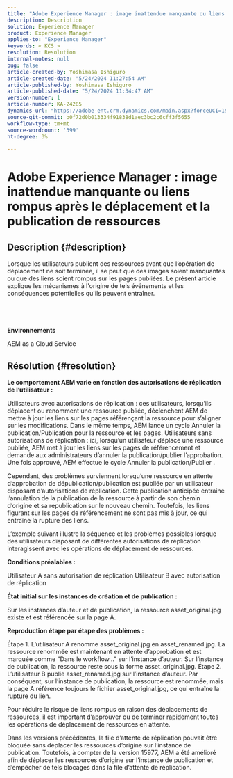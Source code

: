```yaml
---
title: "Adobe Experience Manager : image inattendue manquante ou liens rompus après le déplacement et la publication de la ressource"
description: Description
solution: Experience Manager
product: Experience Manager
applies-to: "Experience Manager"
keywords: « KCS »
resolution: Resolution
internal-notes: null
bug: false
article-created-by: Yoshimasa Ishiguro
article-created-date: "5/24/2024 11:27:54 AM"
article-published-by: Yoshimasa Ishiguro
article-published-date: "5/24/2024 11:34:47 AM"
version-number: 1
article-number: KA-24285
dynamics-url: "https://adobe-ent.crm.dynamics.com/main.aspx?forceUCI=1&pagetype=entityrecord&etn=knowledgearticle&id=058dd2a2-c019-ef11-9f89-6045bd0298d4"
source-git-commit: b0f72d0b013334f91838d1aec3bc2c6cff3f5655
workflow-type: tm+mt
source-wordcount: '399'
ht-degree: 3%

---
```


# Adobe Experience Manager : image inattendue manquante ou liens rompus après le déplacement et la publication de ressources

## Description {#description}

Lorsque les utilisateurs publient des ressources avant que l’opération de déplacement ne soit terminée, il se peut que des images soient manquantes ou que des liens soient rompus sur les pages publiées. Le présent article explique les mécanismes à l&#39;origine de tels événements et les conséquences potentielles qu&#39;ils peuvent entraîner.<br><br> <br><br><br>
<b>Environnements</b>

AEM as a Cloud Service


## Résolution {#resolution}


<b>Le comportement AEM varie en fonction des autorisations de réplication de l’utilisateur :</b>

Utilisateurs avec autorisations de réplication : ces utilisateurs, lorsqu’ils déplacent ou renomment une ressource publiée, déclenchent AEM de mettre à jour les liens sur les pages référençant la ressource pour s’aligner sur les modifications. Dans le même temps, AEM lance un cycle Annuler la publication/Publication pour la ressource et les pages.
Utilisateurs sans autorisations de réplication : ici, lorsqu’un utilisateur déplace une ressource publiée, AEM met à jour les liens sur les pages de référencement et demande aux administrateurs d’annuler la publication/publier l’approbation. Une fois approuvé, AEM effectue le cycle Annuler la publication/Publier .

Cependant, des problèmes surviennent lorsqu’une ressource en attente d’approbation de dépublication/publication est publiée par un utilisateur disposant d’autorisations de réplication. Cette publication anticipée entraîne l’annulation de la publication de la ressource à partir de son chemin d’origine et sa republication sur le nouveau chemin. Toutefois, les liens figurant sur les pages de référencement ne sont pas mis à jour, ce qui entraîne la rupture des liens.

L’exemple suivant illustre la séquence et les problèmes possibles lorsque des utilisateurs disposant de différentes autorisations de réplication interagissent avec les opérations de déplacement de ressources.

<b>Conditions préalables :</b>

Utilisateur A sans autorisation de réplication Utilisateur B avec autorisation de réplication

<b>État initial sur les instances de création et de publication :</b>

Sur les instances d’auteur et de publication, la ressource asset_original.jpg existe et est référencée sur la page A.

<b>Reproduction étape par étape des problèmes :</b>

Étape 1. L’utilisateur A renomme asset_original.jpg en asset_renamed.jpg. La ressource renommée est maintenant en attente d’approbation et est marquée comme &quot;Dans le workflow...&quot; sur l’instance d’auteur. Sur l’instance de publication, la ressource reste sous la forme asset_original.jpg.
Étape 2. L’utilisateur B publie asset_renamed.jpg sur l’instance d’auteur. Par conséquent, sur l’instance de publication, la ressource est renommée, mais la page A référence toujours le fichier asset_original.jpg, ce qui entraîne la rupture du lien.

Pour réduire le risque de liens rompus en raison des déplacements de ressources, il est important d’approuver ou de terminer rapidement toutes les opérations de déplacement de ressources en attente.

Dans les versions précédentes, la file d’attente de réplication pouvait être bloquée sans déplacer les ressources d’origine sur l’instance de publication. Toutefois, à compter de la version 15977, AEM a été amélioré afin de déplacer les ressources d’origine sur l’instance de publication et d’empêcher de tels blocages dans la file d’attente de réplication.
